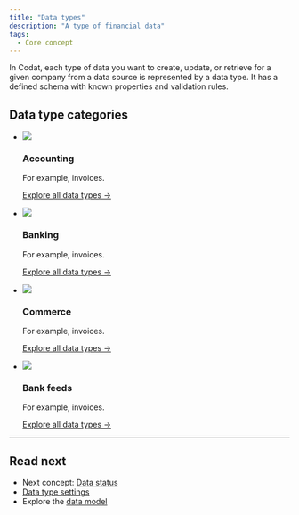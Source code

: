 ```yaml
---
title: "Data types"
description: "A type of financial data"
tags:
  - Core concept
---
```


In Codat, each type of data you want to create, update, or retrieve for a given company from a data source is represented by a data type. It has a defined schema with known properties and validation rules.

## Data type categories

<ul className="card-container">
  <li className="card">
    <div className="header">
      <img
        src="/img/wp-icons/Calculator.png"
        className="mini-icon"
      />
      <h3>Accounting</h3>
    </div>
    <p>
      For example, invoices.
    </p>
    <p>
      <a href="/data-model/accounting/overview">Explore all data types →</a>
    </p>    
  </li>
  <li className="card">
    <div className="header">
      <img
        src="/img/wp-icons/Bank.png"
        className="mini-icon"
      />
      <h3>Banking</h3>
    </div>
    <p>
      For example, invoices.
    </p>
    <p>
      <a href="/data-model/accounting/overview">Explore all data types →</a>
    </p>    
  </li>
  <li className="card">
    <div className="header">
      <img
        src="/img/wp-icons/Storefront.png"
        className="mini-icon"
      />
      <h3>Commerce</h3>
    </div>
    <p>
      For example, invoices.
    </p>
    <p>
      <a href="/data-model/accounting/overview">Explore all data types →</a>
    </p>    
  </li>
  <li className="card">
    <div className="header">
      <img
        src="/img/wp-icons/Frame-3805.png"
        className="mini-icon"
      />
      <h3>Bank feeds</h3>
    </div>
    <p>
      For example, invoices.
    </p>
    <p>
      <a href="/data-model/accounting/overview">Explore all data types →</a>
    </p>    
  </li>
</ul>


---

## Read next

- Next concept: [Data status](/core-concepts/status)
- [Data type settings](/core-concepts/data-type-settings)
- Explore the [data model](/data-model/overview)